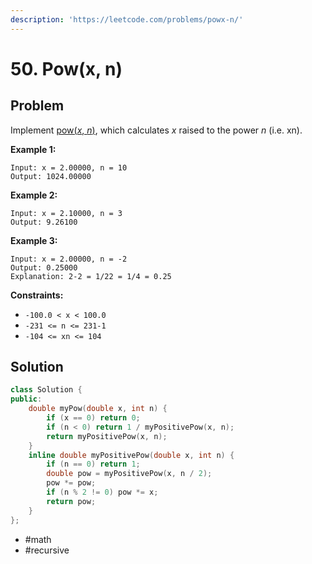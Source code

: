 ```yaml
---
description: 'https://leetcode.com/problems/powx-n/'
---
```


# 50. Pow\(x, n\)

## Problem

Implement [pow\(_x_, _n_\)](http://www.cplusplus.com/reference/valarray/pow/), which calculates _x_ raised to the power _n_ \(i.e. xn\).

**Example 1:**

```text
Input: x = 2.00000, n = 10
Output: 1024.00000
```

**Example 2:**

```text
Input: x = 2.10000, n = 3
Output: 9.26100
```

**Example 3:**

```text
Input: x = 2.00000, n = -2
Output: 0.25000
Explanation: 2-2 = 1/22 = 1/4 = 0.25
```

**Constraints:**

* `-100.0 < x < 100.0`
* `-231 <= n <= 231-1`
* `-104 <= xn <= 104`

## Solution

```cpp
class Solution {
public:
    double myPow(double x, int n) {
        if (x == 0) return 0;
        if (n < 0) return 1 / myPositivePow(x, n);
        return myPositivePow(x, n);
    }
    inline double myPositivePow(double x, int n) {
        if (n == 0) return 1;
        double pow = myPositivePow(x, n / 2);
        pow *= pow;
        if (n % 2 != 0) pow *= x;
        return pow;
    }
};
```

* \#math
* \#recursive

